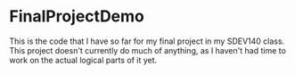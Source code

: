 # FinalProjectDemo
This is the code that I have so far for my final project in my SDEV140 class.
This project doesn't currently do much of anything, as I haven't had time to work on the actual logical parts of it yet.
